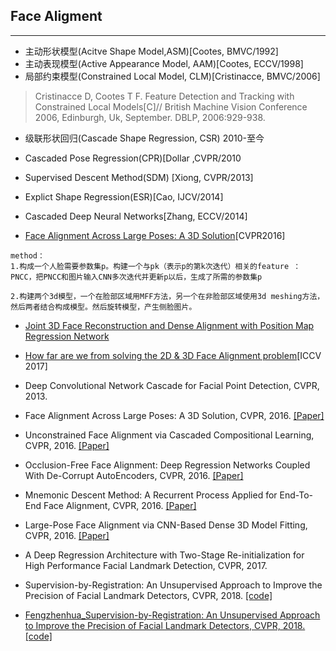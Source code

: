 ## Face Aligment
------------------------------
- 主动形状模型(Acitve Shape Model,ASM)[Cootes, BMVC/1992]
- 主动表现模型(Active Appearance Model, AAM)[Cootes, ECCV/1998]
- 局部约束模型(Constrained Local Model, CLM)[Cristinacce, BMVC/2006]
> Cristinacce D, Cootes T F. Feature Detection and Tracking with Constrained Local Models[C]// British Machine Vision Conference 2006, Edinburgh, Uk, September. DBLP, 2006:929-938.

- 级联形状回归(Cascade Shape Regression, CSR) 2010-至今
- Cascaded Pose Regression(CPR)[Dollar ,CVPR/2010
- Supervised Descent Method(SDM) [Xiong, CVPR/2013]
- Explict Shape Regression(ESR)[Cao, IJCV/2014]
- Cascaded Deep Neural Networks[Zhang, ECCV/2014]



- [Face Alignment Across Large Poses: A 3D Solution](http://www.cbsr.ia.ac.cn/users/xiangyuzhu/projects/3DDFA/main.htm)[CVPR2016]
```
method：
1.构成一个人脸需要参数集p。构建一个与pk（表示p的第k次迭代）相关的feature ：PNCC，把PNCC和图片输入CNN多次迭代并更新p以后，生成了所需的参数集p

2.构建两个3d模型，一个在脸部区域用MFF方法，另一个在非脸部区域使用3d meshing方法，然后两者结合构成模型。然后旋转模型，产生侧脸图片。
```

- [Joint 3D Face Reconstruction and Dense Alignment with Position Map Regression Network](https://github.com/YadiraF/PRNet)

- [How far are we from solving the 2D \& 3D Face Alignment problem](https://github.com/1adrianb/face-alignment)[ICCV 2017]


<ul>
<li>Deep Convolutional Network Cascade for Facial Point Detection, CVPR, 2013.
</ul></li>
       
<ul>
<li>Face Alignment Across Large Poses: A 3D Solution, CVPR, 2016. <a href="http://www.cv-foundation.org/openaccess/content_cvpr_2016/papers/Zhu_Face_Alignment_Across_CVPR_2016_paper.pdf">[Paper]</a></li>
</ul></li>

<ul>
<li>Unconstrained Face Alignment via Cascaded Compositional Learning, CVPR, 2016. <a href="http://www.cv-foundation.org/openaccess/content_cvpr_2016/papers/Zhu_Unconstrained_Face_Alignment_CVPR_2016_paper.pdf">[Paper]</a></li>
</ul></li>

<ul>
<li>Occlusion-Free Face Alignment: Deep Regression Networks Coupled With De-Corrupt AutoEncoders, CVPR, 2016. <a href="http://www.cv-foundation.org/openaccess/content_cvpr_2016/papers/Zhang_Occlusion-Free_Face_Alignment_CVPR_2016_paper.pdf">[Paper]</a></li>
</ul></li>

<ul>
<li>Mnemonic Descent Method: A Recurrent Process Applied for End-To-End Face Alignment, CVPR, 2016. <a href="http://www.cv-foundation.org/openaccess/content_cvpr_2016/papers/Trigeorgis_Mnemonic_Descent_Method_CVPR_2016_paper.pdf">[Paper]</a></li>
</ul></li>

<ul>
<li>Large-Pose Face Alignment via CNN-Based Dense 3D Model Fitting, CVPR, 2016. <a href="http://www.cv-foundation.org/openaccess/content_cvpr_2016/papers/Jourabloo_Large-Pose_Face_Alignment_CVPR_2016_paper.pdf">[Paper]</a></li>
</ul></li>

<ul><li>
A Deep Regression Architecture with Two-Stage Re-initialization for High Performance Facial Landmark Detection, CVPR, 2017.
</ul></li>

<ul><li>
Supervision-by-Registration: An Unsupervised Approach to Improve the Precision of Facial Landmark Detectors, CVPR, 2018.
      <a href="https://github.com/facebookresearch/supervision-by-registration">[code]
</ul></li>
       
 <ul><li>
Fengzhenhua_Supervision-by-Registration: An Unsupervised Approach to Improve the Precision of Facial Landmark Detectors, CVPR, 2018.
      <a href="https://github.com/FengZhenhua/Wing-Loss">[code]
</ul></li>


